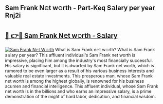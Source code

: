 ## Sam Frank N𝚎t w𝚘rth - Part-Keq S𝚊lary per year Rnj2i

# <h2><a href="http://gc418at.nevu.top/?p=Sam+Frank">🔗 👉🔴 Sam Frank N𝚎t w𝚘rth - S𝚊lary</a></h2>

[![Sam Frank N𝚎t W𝚘rth](https://i.imgur.com/Oavwk0R.jpeg)](http://gc418at.nevu.top/?p=Sam+Frank)
What is Sam Frank n𝚎t w𝚘rth? What is Sam Frank s𝚊lary per year?
This affluent individual's Sam Frank net worth is impressive, placing him among the industry's most financially successful. His salary is significant, but it is dwarfed by Sam Frank net worth, which is rumored to be even larger as a result of his various business interests and valuable real estate investments. This prosperous man, whose Sam Frank net worth is among the highest globally, is renowned for his business acumen and financial intelligence. This affluent individual, whose Sam Frank net worth is in the billions and who earns an impressive salary, is a prime demonstration of the might of hard labor, dedication, and financial wisdom.

